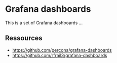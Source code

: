 # Grafana dashboards

This is a set of Grafana dashboards ...

## Ressources

* https://github.com/percona/grafana-dashboards
* https://github.com/rfrail3/grafana-dashboards
